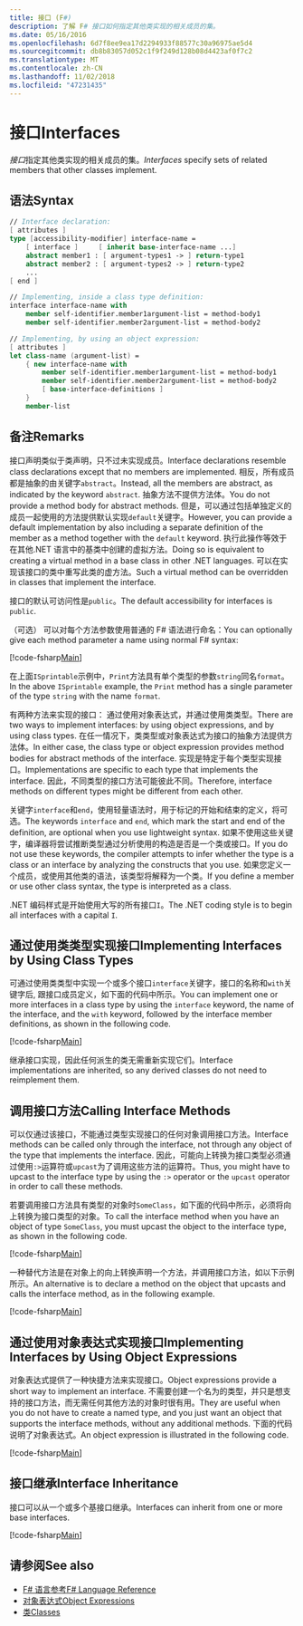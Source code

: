 ```yaml
---
title: 接口 (F#)
description: 了解 F# 接口如何指定其他类实现的相关成员的集。
ms.date: 05/16/2016
ms.openlocfilehash: 6d7f8ee9ea17d2294933f88577c30a96975ae5d4
ms.sourcegitcommit: db8b83057d052c1f9f249d128b08d4423af0f7c2
ms.translationtype: MT
ms.contentlocale: zh-CN
ms.lasthandoff: 11/02/2018
ms.locfileid: "47231435"
---
```

# <a name="interfaces"></a><span data-ttu-id="decfb-103">接口</span><span class="sxs-lookup"><span data-stu-id="decfb-103">Interfaces</span></span>

<span data-ttu-id="decfb-104">*接口*指定其他类实现的相关成员的集。</span><span class="sxs-lookup"><span data-stu-id="decfb-104">*Interfaces* specify sets of related members that other classes implement.</span></span>

## <a name="syntax"></a><span data-ttu-id="decfb-105">语法</span><span class="sxs-lookup"><span data-stu-id="decfb-105">Syntax</span></span>

```fsharp
// Interface declaration:
[ attributes ]
type [accessibility-modifier] interface-name =
    [ interface ]     [ inherit base-interface-name ...]
    abstract member1 : [ argument-types1 -> ] return-type1
    abstract member2 : [ argument-types2 -> ] return-type2
    ...
[ end ]

// Implementing, inside a class type definition:
interface interface-name with
    member self-identifier.member1argument-list = method-body1
    member self-identifier.member2argument-list = method-body2

// Implementing, by using an object expression:
[ attributes ]
let class-name (argument-list) =
    { new interface-name with
        member self-identifier.member1argument-list = method-body1
        member self-identifier.member2argument-list = method-body2
        [ base-interface-definitions ]
    }
    member-list
```

## <a name="remarks"></a><span data-ttu-id="decfb-106">备注</span><span class="sxs-lookup"><span data-stu-id="decfb-106">Remarks</span></span>

<span data-ttu-id="decfb-107">接口声明类似于类声明，只不过未实现成员。</span><span class="sxs-lookup"><span data-stu-id="decfb-107">Interface declarations resemble class declarations except that no members are implemented.</span></span> <span data-ttu-id="decfb-108">相反，所有成员都是抽象的由关键字`abstract`。</span><span class="sxs-lookup"><span data-stu-id="decfb-108">Instead, all the members are abstract, as indicated by the keyword `abstract`.</span></span> <span data-ttu-id="decfb-109">抽象方法不提供方法体。</span><span class="sxs-lookup"><span data-stu-id="decfb-109">You do not provide a method body for abstract methods.</span></span> <span data-ttu-id="decfb-110">但是，可以通过包括单独定义的成员一起使用的方法提供默认实现`default`关键字。</span><span class="sxs-lookup"><span data-stu-id="decfb-110">However, you can provide a default implementation by also including a separate definition of the member as a method together with the `default` keyword.</span></span> <span data-ttu-id="decfb-111">执行此操作等效于在其他.NET 语言中的基类中创建的虚拟方法。</span><span class="sxs-lookup"><span data-stu-id="decfb-111">Doing so is equivalent to creating a virtual method in a base class in other .NET languages.</span></span> <span data-ttu-id="decfb-112">可以在实现该接口的类中重写此类的虚方法。</span><span class="sxs-lookup"><span data-stu-id="decfb-112">Such a virtual method can be overridden in classes that implement the interface.</span></span>

<span data-ttu-id="decfb-113">接口的默认可访问性是`public`。</span><span class="sxs-lookup"><span data-stu-id="decfb-113">The default accessibility for interfaces is `public`.</span></span>

<span data-ttu-id="decfb-114">（可选） 可以对每个方法参数使用普通的 F# 语法进行命名：</span><span class="sxs-lookup"><span data-stu-id="decfb-114">You can optionally give each method parameter a name using normal F# syntax:</span></span>

[!code-fsharp[Main](../../../samples/snippets/fsharp/lang-ref-1/snippet24032.fs)]

<span data-ttu-id="decfb-115">在上面`ISprintable`示例中，`Print`方法具有单个类型的参数`string`同名`format`。</span><span class="sxs-lookup"><span data-stu-id="decfb-115">In the above `ISprintable` example, the `Print` method has a single parameter of the type `string` with the name `format`.</span></span>

<span data-ttu-id="decfb-116">有两种方法来实现的接口： 通过使用对象表达式，并通过使用类类型。</span><span class="sxs-lookup"><span data-stu-id="decfb-116">There are two ways to implement interfaces: by using object expressions, and by using class types.</span></span> <span data-ttu-id="decfb-117">在任一情况下，类类型或对象表达式为接口的抽象方法提供方法体。</span><span class="sxs-lookup"><span data-stu-id="decfb-117">In either case, the class type or object expression provides method bodies for abstract methods of the interface.</span></span> <span data-ttu-id="decfb-118">实现是特定于每个类型实现接口。</span><span class="sxs-lookup"><span data-stu-id="decfb-118">Implementations are specific to each type that implements the interface.</span></span> <span data-ttu-id="decfb-119">因此，不同类型的接口方法可能彼此不同。</span><span class="sxs-lookup"><span data-stu-id="decfb-119">Therefore, interface methods on different types might be different from each other.</span></span>

<span data-ttu-id="decfb-120">关键字`interface`和`end`，使用轻量语法时，用于标记的开始和结束的定义，将可选。</span><span class="sxs-lookup"><span data-stu-id="decfb-120">The keywords `interface` and `end`, which mark the start and end of the definition, are optional when you use lightweight syntax.</span></span> <span data-ttu-id="decfb-121">如果不使用这些关键字，编译器将尝试推断类型通过分析使用的构造是否是一个类或接口。</span><span class="sxs-lookup"><span data-stu-id="decfb-121">If you do not use these keywords, the compiler attempts to infer whether the type is a class or an interface by analyzing the constructs that you use.</span></span> <span data-ttu-id="decfb-122">如果您定义一个成员，或使用其他类的语法，该类型将解释为一个类。</span><span class="sxs-lookup"><span data-stu-id="decfb-122">If you define a member or use other class syntax, the type is interpreted as a class.</span></span>

<span data-ttu-id="decfb-123">.NET 编码样式是开始使用大写的所有接口`I`。</span><span class="sxs-lookup"><span data-stu-id="decfb-123">The .NET coding style is to begin all interfaces with a capital `I`.</span></span>

## <a name="implementing-interfaces-by-using-class-types"></a><span data-ttu-id="decfb-124">通过使用类类型实现接口</span><span class="sxs-lookup"><span data-stu-id="decfb-124">Implementing Interfaces by Using Class Types</span></span>

<span data-ttu-id="decfb-125">可通过使用类类型中实现一个或多个接口`interface`关键字，接口的名称和`with`关键字后, 跟接口成员定义，如下面的代码中所示。</span><span class="sxs-lookup"><span data-stu-id="decfb-125">You can implement one or more interfaces in a class type by using the `interface` keyword, the name of the interface, and the `with` keyword, followed by the interface member definitions, as shown in the following code.</span></span>

[!code-fsharp[Main](../../../samples/snippets/fsharp/lang-ref-1/snippet2801.fs)]

<span data-ttu-id="decfb-126">继承接口实现，因此任何派生的类无需重新实现它们。</span><span class="sxs-lookup"><span data-stu-id="decfb-126">Interface implementations are inherited, so any derived classes do not need to reimplement them.</span></span>

## <a name="calling-interface-methods"></a><span data-ttu-id="decfb-127">调用接口方法</span><span class="sxs-lookup"><span data-stu-id="decfb-127">Calling Interface Methods</span></span>

<span data-ttu-id="decfb-128">可以仅通过该接口，不能通过类型实现接口的任何对象调用接口方法。</span><span class="sxs-lookup"><span data-stu-id="decfb-128">Interface methods can be called only through the interface, not through any object of the type that implements the interface.</span></span> <span data-ttu-id="decfb-129">因此，可能向上转换为接口类型必须通过使用`:>`运算符或`upcast`为了调用这些方法的运算符。</span><span class="sxs-lookup"><span data-stu-id="decfb-129">Thus, you might have to upcast to the interface type by using the `:>` operator or the `upcast` operator in order to call these methods.</span></span>

<span data-ttu-id="decfb-130">若要调用接口方法具有类型的对象时`SomeClass`，如下面的代码中所示，必须将向上转换为接口类型的对象。</span><span class="sxs-lookup"><span data-stu-id="decfb-130">To call the interface method when you have an object of type `SomeClass`, you must upcast the object to the interface type, as shown in the following code.</span></span>

[!code-fsharp[Main](../../../samples/snippets/fsharp/lang-ref-1/snippet2802.fs)]

<span data-ttu-id="decfb-131">一种替代方法是在对象上的向上转换声明一个方法，并调用接口方法，如以下示例所示。</span><span class="sxs-lookup"><span data-stu-id="decfb-131">An alternative is to declare a method on the object that upcasts and calls the interface method, as in the following example.</span></span>

[!code-fsharp[Main](../../../samples/snippets/fsharp/lang-ref-1/snippet2803.fs)]

## <a name="implementing-interfaces-by-using-object-expressions"></a><span data-ttu-id="decfb-132">通过使用对象表达式实现接口</span><span class="sxs-lookup"><span data-stu-id="decfb-132">Implementing Interfaces by Using Object Expressions</span></span>

<span data-ttu-id="decfb-133">对象表达式提供了一种快捷方法来实现接口。</span><span class="sxs-lookup"><span data-stu-id="decfb-133">Object expressions provide a short way to implement an interface.</span></span> <span data-ttu-id="decfb-134">不需要创建一个名为的类型，并只是想支持的接口方法，而无需任何其他方法的对象时很有用。</span><span class="sxs-lookup"><span data-stu-id="decfb-134">They are useful when you do not have to create a named type, and you just want an object that supports the interface methods, without any additional methods.</span></span> <span data-ttu-id="decfb-135">下面的代码说明了对象表达式。</span><span class="sxs-lookup"><span data-stu-id="decfb-135">An object expression is illustrated in the following code.</span></span>

[!code-fsharp[Main](../../../samples/snippets/fsharp/lang-ref-1/snippet2804.fs)]

## <a name="interface-inheritance"></a><span data-ttu-id="decfb-136">接口继承</span><span class="sxs-lookup"><span data-stu-id="decfb-136">Interface Inheritance</span></span>

<span data-ttu-id="decfb-137">接口可以从一个或多个基接口继承。</span><span class="sxs-lookup"><span data-stu-id="decfb-137">Interfaces can inherit from one or more base interfaces.</span></span>

[!code-fsharp[Main](../../../samples/snippets/fsharp/lang-ref-1/snippet2805.fs)]

## <a name="see-also"></a><span data-ttu-id="decfb-138">请参阅</span><span class="sxs-lookup"><span data-stu-id="decfb-138">See also</span></span>

- [<span data-ttu-id="decfb-139">F# 语言参考</span><span class="sxs-lookup"><span data-stu-id="decfb-139">F# Language Reference</span></span>](index.md)
- [<span data-ttu-id="decfb-140">对象表达式</span><span class="sxs-lookup"><span data-stu-id="decfb-140">Object Expressions</span></span>](object-expressions.md)
- [<span data-ttu-id="decfb-141">类</span><span class="sxs-lookup"><span data-stu-id="decfb-141">Classes</span></span>](classes.md)
